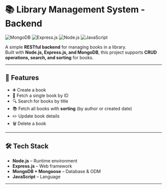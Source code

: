 # 📚 Library Management System - Backend

![MongoDB](https://img.shields.io/badge/MongoDB-47A248?style=for-the-badge&logo=mongodb&logoColor=white)
![Express.js](https://img.shields.io/badge/Express.js-000000?style=for-the-badge&logo=express&logoColor=white)
![Node.js](https://img.shields.io/badge/Node.js-339933?style=for-the-badge&logo=node.js&logoColor=white)
![JavaScript](https://img.shields.io/badge/JavaScript-F7DF1E?style=for-the-badge&logo=javascript&logoColor=black)

A simple **RESTful backend** for managing books in a library.  
Built with **Node.js, Express.js, and MongoDB**, this project supports **CRUD operations, search, and sorting** for books.

---

## 🚀 Features

- ➕ Create a book  
- 📖 Fetch a single book by ID  
- 🔍 Search for books by title  
- 📚 Fetch all books with **sorting** (by author or created date)  
- ✏️ Update book details  
- 🗑️ Delete a book  

---

## 🛠 Tech Stack

- **Node.js** – Runtime environment  
- **Express.js** – Web framework  
- **MongoDB + Mongoose** – Database & ODM  
- **JavaScript** – Language  

---

